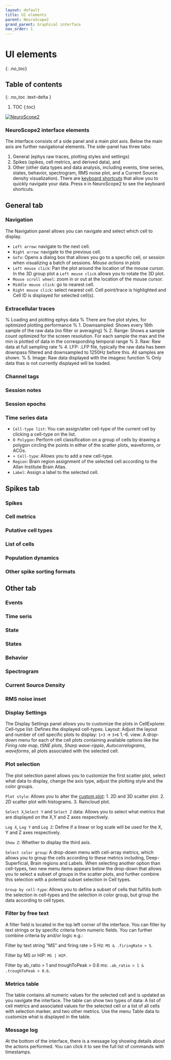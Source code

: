 ```yaml
---
layout: default
title: UI elements
parent: NeuroScope2
grand_parent: Graphical interface
nav_order: 1
---
```


# UI elements
{: .no_toc}
## Table of contents
{: .no_toc .text-delta }

1. TOC
{:toc}

<a href="https://buzsakilab.com/wp/wp-content/uploads/2021/11/NeuroScope2.png">![NeuroScope2](https://buzsakilab.com/wp/wp-content/uploads/2021/02/NeuroScope_screenshot_lowress.jpg)</a>

### NeuroScope2 interface elements
The interface consists of a side panel and a main plot axis. Below the main axis are further navigational elements. The side-panel has three tabs: 
1. General (ephys raw traces, plotting styles and settings)
2. Spikes (spikes, cell metrics, and derived data), and 
3. Other (other data types and data analysis, including events, time series, states, behavior, spectrogram, RMS noise plot, and a Current Source density visualization). There are [keyboard shortcuts]({{"/interface/neuroscope2-keyboard-shortcuts/"|absolute_url}}) that allow you to quickly navigate your data. Press `H` in NeuroScope2 to see the keyboard shortcuts.

## General tab
### Navigation
The Navigation panel allows you can navigate and select which cell to display.
+ `Left arrow`: navigate to the next cell.
+ `Right arrow`: navigate to the previous cell.
+ `GoTo`: Opens a dialog box that allows you go to a specific cell, or session when visualizing a batch of sessions.
*Mouse actions in plots*
+ `Left mouse click`: Pan the plot around the location of the mouse cursor. In the 3D group plot a `Left mouse click` allows you to rotate the 3D plot.
+ `Mouse scroll wheel`: zoom in or out at the location of the mouse cursor.
+ `Middle mouse click`: go to nearest cell. 
+ `Right mouse click`: select nearest cell. Cell point/trace is highlighted and Cell ID is displayed for selected cell(s).


### Extracellular traces
% Loading and plotting ephys data
        % There are five plot styles, for optimized plotting performance
        % 1. Downsampled: Shows every 16th sample of the raw data (no filter or averaging)
        % 2. Range: Shows a sample count optimized for the screen resolution. For each sample the max and the min is plotted of data in the corresponding temporal range
        % 3. Raw: Raw data at full sampling rate
        % 4. LFP: .LFP file, typically the raw data has been downpass filtered and downsampled to 1250Hz before this. All samples are shown.
        % 5. Image: Raw data displayed with the imagesc function
        % Only data thas is not currently displayed will be loaded.
        
### Channel tags

### Session notes

### Session epochs

### Time series data
 
+ `Cell-type list`: You can assign/alter cell-type of the current cell by clicking a cell-type on the list. 
+ `O Polygon`: Perform cell classification on a group of cells by drawing a polygon circling the points in either of the scatter plots, waveforms, or ACGs. 
+ `+ Cell-type`: Allows you to add a new cell-type.
+ `Region`: Brain region assignment of the selected cell according to the Allan Institute Brain Atlas.
+ `Label`: Assign a label to the selected cell.

## Spikes tab

### Spikes

### Cell metrics

### Putative cell types

### List of cells

### Population dynamics

### Other spike sorting formats



## Other tab

### Events

### Time seris

### State


### States


### Behavior

### Spectrogram


### Current Source Density


### RMS noise inset


### Display Settings
The Display Settings panel allows you to customize the plots in CellExplorer. 
Cell-type list: Defines the displayed cell-types. 
Layout: Adjust the layout and number of cell specific plots to display: `1+3` -> `3+6`
1.-6. view: A drop-down menu for each of the cell plots containing available options like the *Firing rate map*, *tSNE plots*, *Sharp wave-ripple*, *Autocorrelograms*, *waveforms*,  all plots associated with the selected cell.

### Plot selection
The plot selection panel allows you to customize the first scatter plot, select what data to display, change the axis type, adjust the plotting style and the color groups.

`Plot style`: Allows you to alter the [custom plot]({{"/interface/group-plots/"|absolute_url}}): 1. 2D and 3D scatter plot. 2. 2D scatter plot with histograms. 3. Raincloud plot.

`Select X`,`Select Y` and `Select Z` data: Allows you to select what metrics that are displayed on the X,Y and Z axes respectively.

`Log X`, `Log Y` and `Log Z`: Define if a linear or log scale will be used for the X, Y and Z axes respectively.

`Show Z`: Whether to display the third axis.

`Select color group`: A drop-down menu with cell-array metrics, which allows you to group the cells according to these metrics including, Deep-Superficial, Brain regions and Labels. When selecting another option than cell-types, two new menu items appears below the drop-down that allows you to select a subset of groups in the scatter plots, and further combine this selection with a potential subset selection in Cell types.

`Group by cell-type`: Allows you to define a subset of cells that fulfills both the selection in cell-types and the selection in color group, but group the data according to cell types.

### Filter by free text
A filter field is located in the top left corner of the interface. You can filter by text strings or by specific criteria from numeric fields. You can further combine criteria by and/or logic e.g.:

Filter by text string "MS" and firing rate > 5 Hz: `MS & .firingRate > 5`.

Filter by MS or HIP: `MS | HIP`.

Filter by ab_ratio > 1 and troughToPeak > 0.6 ms: `.ab_ratio > 1 & .troughToPeak > 0.6`.

### Metrics table
The table contains all numeric values for the selected cell and is updated as you navigate the interface. The table can show two types of data: A list of cell metrics and associated values for the selected cell or a list of all cells with selection marker, and two other metrics. Use the menu Table data to customize what is displayed in the table.

### Message log
At the bottom of the interface, there is a message log showing details about the actions performed. You can click it to see the full list of commands with timestamps. 
